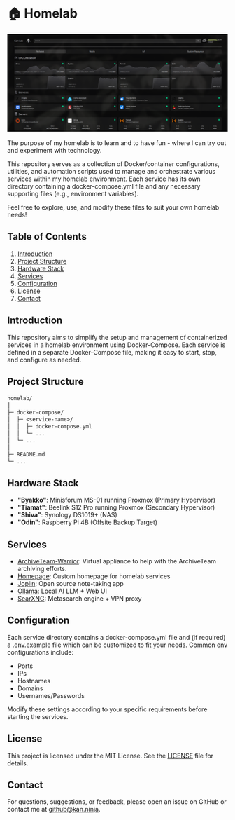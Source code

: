 # 🏠 Homelab

![Homepage](assets/homepage.png)


The purpose of my homelab is to learn and to have fun - where I can try out and experiment with technology.

This repository serves as a collection of Docker/container configurations, utilities, and automation scripts used to manage and orchestrate various services within my homelab environment. Each service has its own directory containing a docker-compose.yml file and any necessary supporting files (e.g., environment variables).

Feel free to explore, use, and modify these files to suit your own homelab needs!

## Table of Contents
1. [Introduction](#introduction)
2. [Project Structure](#project-structure)
3. [Hardware Stack](#hardware-stack)
4. [Services](#services)
5. [Configuration](#configuration)
6. [License](#license)
7. [Contact](#contact)

## Introduction
This repository aims to simplify the setup and management of containerized services in a homelab environment using Docker-Compose. Each service is defined in a separate Docker-Compose file, making it easy to start, stop, and configure as needed.

## Project Structure
```
homelab/
│
├─ docker-compose/
│  ├─ <service-name>/
│  │  ├─ docker-compose.yml
│  │  └─ ...
│  └─ ...
│
├─ README.md
└─ ...
```
## Hardware Stack
* **"Byakko"**: Minisforum MS-01 running Proxmox (Primary Hypervisor)
* **"Tiamat"**: Beelink S12 Pro running Proxmox (Secondary Hypervisor)
* **"Shiva"**: Synology DS1019+ (NAS)
* **"Odin"**: Raspberry Pi 4B (Offsite Backup Target)
  
## Services

* [ArchiveTeam-Warrior](https://github.com/vfedetz/homelab/blob/main/docker-compose/archiveteam-warrior/docker-compose.yml): Virtual appliance to help with the ArchiveTeam archiving efforts.
* [Homepage](https://github.com/vfedetz/homelab/blob/main/docker-compose/homepage/docker-compose.yml): Custom homepage for homelab services
* [Joplin](https://github.com/vfedetz/homelab/blob/main/docker-compose/joplin/docker-compose.yml): Open source note-taking app
* [Ollama](https://github.com/vfedetz/homelab/blob/main/docker-compose/ollama/docker-compose.yml): Local AI LLM + Web UI
* [SearXNG](https://github.com/vfedetz/homelab/blob/main/docker-compose/searxng/docker-compose.yml): Metasearch engine + VPN proxy
  
## Configuration
Each service directory contains a docker-compose.yml file and (if required) a .env.example file which can be customized to fit your needs. Common env configurations include:

* Ports
* IPs
* Hostnames
* Domains
* Usernames/Passwords

Modify these settings according to your specific requirements before starting the services.

## License 
This project is licensed under the MIT License. See the [LICENSE](https://github.com/vfedetz/homelab/blob/main/LICENSE) file for details.

## Contact
For questions, suggestions, or feedback, please open an issue on GitHub or contact me at github@kan.ninja.
